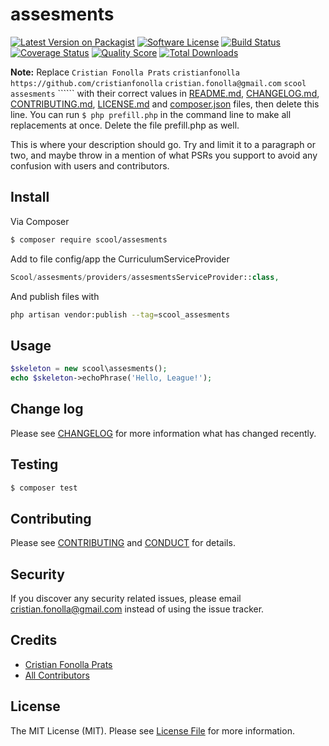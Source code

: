 # assesments

[![Latest Version on Packagist][ico-version]][link-packagist]
[![Software License][ico-license]](LICENSE.md)
[![Build Status][ico-travis]][link-travis]
[![Coverage Status][ico-scrutinizer]][link-scrutinizer]
[![Quality Score][ico-code-quality]][link-code-quality]
[![Total Downloads][ico-downloads]][link-downloads]

**Note:** Replace ```Cristian Fonolla Prats``` ```cristianfonolla``` ```https://github.com/cristianfonolla``` ```cristian.fonolla@gmail.com``` ```scool``` ```assesments``` `````` with their correct values in [README.md](README.md), [CHANGELOG.md](CHANGELOG.md), [CONTRIBUTING.md](CONTRIBUTING.md), [LICENSE.md](LICENSE.md) and [composer.json](composer.json) files, then delete this line. You can run `$ php prefill.php` in the command line to make all replacements at once. Delete the file prefill.php as well.

This is where your description should go. Try and limit it to a paragraph or two, and maybe throw in a mention of what
PSRs you support to avoid any confusion with users and contributors.

## Install

Via Composer

``` bash
$ composer require scool/assesments
```

Add to file config/app the CurriculumServiceProvider
``` php
Scool/assesments/providers/assesmentsServiceProvider::class,
```

And publish files with

```bash
php artisan vendor:publish --tag=scool_assesments
```


## Usage

``` php
$skeleton = new scool\assesments();
echo $skeleton->echoPhrase('Hello, League!');
```

## Change log

Please see [CHANGELOG](CHANGELOG.md) for more information what has changed recently.

## Testing

``` bash
$ composer test
```

## Contributing

Please see [CONTRIBUTING](CONTRIBUTING.md) and [CONDUCT](CONDUCT.md) for details.

## Security

If you discover any security related issues, please email cristian.fonolla@gmail.com instead of using the issue tracker.

## Credits

- [Cristian Fonolla Prats][link-author]
- [All Contributors][link-contributors]

## License

The MIT License (MIT). Please see [License File](LICENSE.md) for more information.

[ico-version]: https://img.shields.io/packagist/v/scool/assesments.svg?style=flat-square
[ico-license]: https://img.shields.io/badge/license-MIT-brightgreen.svg?style=flat-square
[ico-travis]: https://img.shields.io/travis/scool/assesments/master.svg?style=flat-square
[ico-scrutinizer]: https://img.shields.io/scrutinizer/coverage/g/scool/assesments.svg?style=flat-square
[ico-code-quality]: https://img.shields.io/scrutinizer/g/scool/assesments.svg?style=flat-square
[ico-downloads]: https://img.shields.io/packagist/dt/scool/assesments.svg?style=flat-square

[link-packagist]: https://packagist.org/packages/scool/assesments
[link-travis]: https://travis-ci.org/scool/assesments
[link-scrutinizer]: https://scrutinizer-ci.com/g/scool/assesments/code-structure
[link-code-quality]: https://scrutinizer-ci.com/g/scool/assesments
[link-downloads]: https://packagist.org/packages/scool/assesments
[link-author]: https://github.com/cristianfonolla
[link-contributors]: ../../contributors
